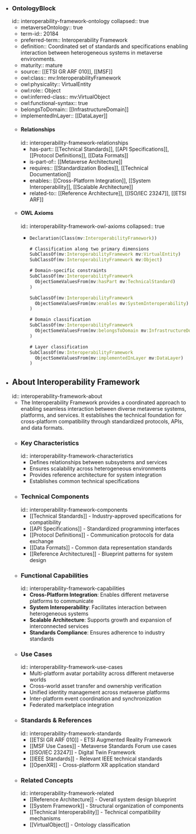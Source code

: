 - ### OntologyBlock
  id:: interoperability-framework-ontology
  collapsed:: true
	- metaverseOntology:: true
	- term-id:: 20184
	- preferred-term:: Interoperability Framework
	- definition:: Coordinated set of standards and specifications enabling interaction between heterogeneous systems in metaverse environments.
	- maturity:: mature
	- source:: [[ETSI GR ARF 010]], [[MSF]]
	- owl:class:: mv:InteroperabilityFramework
	- owl:physicality:: VirtualEntity
	- owl:role:: Object
	- owl:inferred-class:: mv:VirtualObject
	- owl:functional-syntax:: true
	- belongsToDomain:: [[InfrastructureDomain]]
	- implementedInLayer:: [[DataLayer]]
	- #### Relationships
	  id:: interoperability-framework-relationships
		- has-part:: [[Technical Standards]], [[API Specifications]], [[Protocol Definitions]], [[Data Formats]]
		- is-part-of:: [[Metaverse Architecture]]
		- requires:: [[Standardization Bodies]], [[Technical Documentation]]
		- enables:: [[Cross-Platform Integration]], [[System Interoperability]], [[Scalable Architecture]]
		- related-to:: [[Reference Architecture]], [[ISO/IEC 23247]], [[ETSI ARF]]
	- #### OWL Axioms
	  id:: interoperability-framework-owl-axioms
	  collapsed:: true
		- ```clojure
		  Declaration(Class(mv:InteroperabilityFramework))

		  # Classification along two primary dimensions
		  SubClassOf(mv:InteroperabilityFramework mv:VirtualEntity)
		  SubClassOf(mv:InteroperabilityFramework mv:Object)

		  # Domain-specific constraints
		  SubClassOf(mv:InteroperabilityFramework
		    ObjectSomeValuesFrom(mv:hasPart mv:TechnicalStandard)
		  )

		  SubClassOf(mv:InteroperabilityFramework
		    ObjectSomeValuesFrom(mv:enables mv:SystemInteroperability)
		  )

		  # Domain classification
		  SubClassOf(mv:InteroperabilityFramework
		    ObjectSomeValuesFrom(mv:belongsToDomain mv:InfrastructureDomain)
		  )

		  # Layer classification
		  SubClassOf(mv:InteroperabilityFramework
		    ObjectSomeValuesFrom(mv:implementedInLayer mv:DataLayer)
		  )
		  ```
- ## About Interoperability Framework
  id:: interoperability-framework-about
	- The Interoperability Framework provides a coordinated approach to enabling seamless interaction between diverse metaverse systems, platforms, and services. It establishes the technical foundation for cross-platform compatibility through standardized protocols, APIs, and data formats.
	- ### Key Characteristics
	  id:: interoperability-framework-characteristics
		- Defines relationships between subsystems and services
		- Ensures scalability across heterogeneous environments
		- Provides reference architecture for system integration
		- Establishes common technical specifications
	- ### Technical Components
	  id:: interoperability-framework-components
		- [[Technical Standards]] - Industry-approved specifications for compatibility
		- [[API Specifications]] - Standardized programming interfaces
		- [[Protocol Definitions]] - Communication protocols for data exchange
		- [[Data Formats]] - Common data representation standards
		- [[Reference Architectures]] - Blueprint patterns for system design
	- ### Functional Capabilities
	  id:: interoperability-framework-capabilities
		- **Cross-Platform Integration**: Enables different metaverse platforms to communicate
		- **System Interoperability**: Facilitates interaction between heterogeneous systems
		- **Scalable Architecture**: Supports growth and expansion of interconnected services
		- **Standards Compliance**: Ensures adherence to industry standards
	- ### Use Cases
	  id:: interoperability-framework-use-cases
		- Multi-platform avatar portability across different metaverse worlds
		- Cross-world asset transfer and ownership verification
		- Unified identity management across metaverse platforms
		- Inter-platform event coordination and synchronization
		- Federated marketplace integration
	- ### Standards & References
	  id:: interoperability-framework-standards
		- [[ETSI GR ARF 010]] - ETSI Augmented Reality Framework
		- [[MSF Use Cases]] - Metaverse Standards Forum use cases
		- [[ISO/IEC 23247]] - Digital Twin Framework
		- [[IEEE Standards]] - Relevant IEEE technical standards
		- [[OpenXR]] - Cross-platform XR application standard
	- ### Related Concepts
	  id:: interoperability-framework-related
		- [[Reference Architecture]] - Overall system design blueprint
		- [[System Framework]] - Structural organization of components
		- [[Technical Interoperability]] - Technical compatibility mechanisms
		- [[VirtualObject]] - Ontology classification
